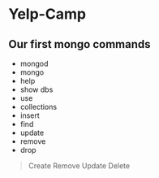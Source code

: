 # Yelp-Camp

## Our first mongo commands
* mongod
* mongo
* help
* show dbs
* use
* collections
* insert
* find
* update
* remove
* drop

> Create Remove Update Delete